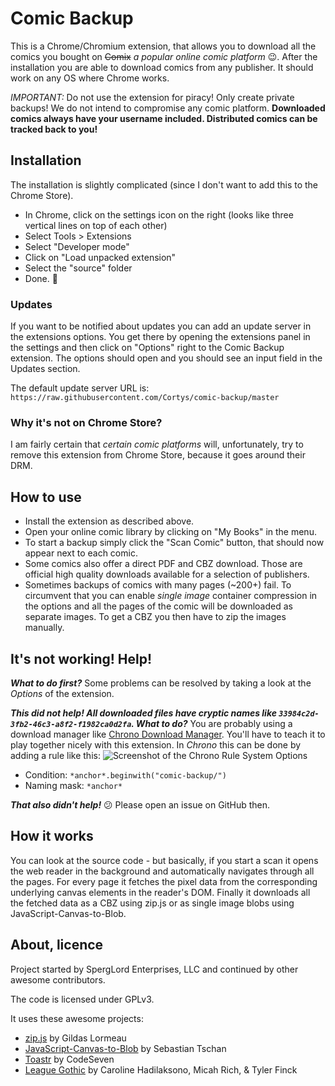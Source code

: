 Comic Backup
======

This is a Chrome/Chromium extension, that allows you to download all the comics you bought on ~~Comix~~ *a popular online comic platform* :wink:. After the installation you are able to download comics from any publisher. It should work on any OS where Chrome works.

*IMPORTANT:* Do not use the extension for piracy! Only create private backups! We do not intend to compromise any comic platform. **Downloaded comics always have your username included. Distributed comics can be tracked back to you!**

Installation
-----

The installation is slightly complicated (since I don't want to add this to the Chrome Store).

- In Chrome, click on the settings icon on the right (looks like three vertical lines on top of each other)
- Select Tools > Extensions
- Select "Developer mode"
- Click on "Load unpacked extension"
- Select the "source" folder
- Done. :tada:

### Updates

If you want to be notified about updates you can add an update server in the extensions options. You get there by opening the extensions panel in the settings and then click on "Options" right to the Comic Backup extension. The options should open and you should see an input field in the Updates section.

The default update server URL is: `https://raw.githubusercontent.com/Cortys/comic-backup/master`

### Why it's not on Chrome Store?

I am fairly certain that *certain comic platforms* will, unfortunately, try to remove this extension from Chrome Store, because it goes around their DRM.

How to use
-----

* Install the extension as described above.
* Open your online comic library by clicking on "My Books" in the menu.
* To start a backup simply click the "Scan Comic" button, that should now appear next to each comic.
* Some comics also offer a direct PDF and CBZ download. Those are official high quality downloads available for a selection of publishers.
* Sometimes backups of comics with many pages (~200+) fail. To circumvent that you can enable *single image* container compression in the options and all the pages of the comic will be downloaded as separate images. To get a CBZ you then have to zip the images manually.

It's not working! Help!
----
***What to do first?*** Some problems can be resolved by taking a look at the *Options* of the extension.

***This did not help! All downloaded files have cryptic names like `33984c2d-3fb2-46c3-a8f2-f1982ca0d2fa`. What to do?*** You are probably using a download manager like [Chrono Download Manager](https://www.chronodownloader.net/). You'll have to teach it to play together nicely with this extension. In *Chrono* this can be done by adding a rule like this:
![Screenshot of the Chrono Rule System Options](chronoExampleRule.png)
* Condition: `*anchor*.beginwith("comic-backup/")`
* Naming mask: `*anchor*`

***That also didn't help!*** :confused: Please open an issue on GitHub then.

How it works
-----
You can look at the source code - but basically, if you start a scan it opens the web reader in the background and automatically navigates through all the pages. For every page it fetches the pixel data from the corresponding underlying canvas elements in the reader's DOM. Finally it downloads all the fetched data as a CBZ using zip.js or as single image blobs using JavaScript-Canvas-to-Blob.

About, licence
----

Project started by SpergLord Enterprises, LLC and continued by other awesome contributors.

The code is licensed under GPLv3.

It uses these awesome projects:
* [zip.js](https://github.com/gildas-lormeau/zip.js) by Gildas Lormeau
* [JavaScript-Canvas-to-Blob](https://github.com/blueimp/JavaScript-Canvas-to-Blob) by Sebastian Tschan
* [Toastr](https://github.com/CodeSeven/toastr) by CodeSeven
* [League Gothic](https://github.com/theleagueof/league-gothic) by Caroline Hadilaksono, Micah Rich, & Tyler Finck
